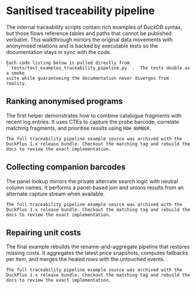 # Sanitised traceability pipeline

The internal traceability scripts contain rich examples of DuckDB syntax, but
those flows reference tables and paths that cannot be published verbatim.  This
walkthrough mirrors the original data movements with anonymised relations and
is backed by executable tests so the documentation stays in sync with the code.

```{tip}
Each code listing below is pulled directly from
``tests/test_examples_traceability_pipeline.py``.  The tests double as a smoke
suite while guaranteeing the documentation never diverges from reality.
```

## Ranking anonymised programs

The first helper demonstrates how to combine catalogue fragments with recent log
entries.  It uses CTEs to capture the probe barcode, correlate matching
fragments, and prioritise results using ``ROW_NUMBER``.

```{note}
The full traceability pipeline example source was archived with the DuckPlus 1.x release bundle. Checkout the matching tag and rebuild the docs to review the exact implementation.
```

## Collecting companion barcodes

The panel lookup mirrors the private alternate search logic with neutral column
names.  It performs a panel-based join and unions results from an alternate
capture stream when available.

```{note}
The full traceability pipeline example source was archived with the DuckPlus 1.x release bundle. Checkout the matching tag and rebuild the docs to review the exact implementation.
```

## Repairing unit costs

The final example rebuilds the rename-and-aggregate pipeline that restores
missing costs.  It aggregates the latest price snapshots, computes fallbacks per
item, and merges the healed rows with the untouched events.

```{note}
The full traceability pipeline example source was archived with the DuckPlus 1.x release bundle. Checkout the matching tag and rebuild the docs to review the exact implementation.
```
